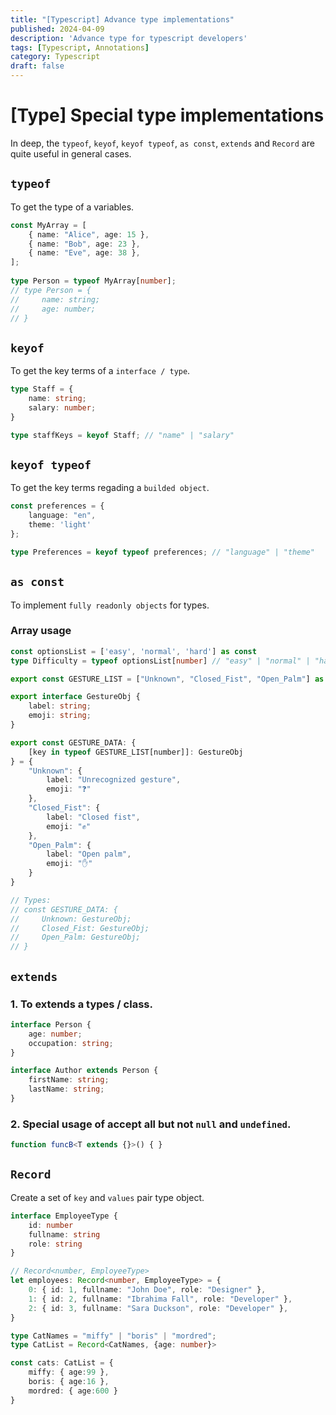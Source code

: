 ```yaml
---
title: "[Typescript] Advance type implementations"
published: 2024-04-09
description: 'Advance type for typescript developers'
tags: [Typescript, Annotations]
category: Typescript
draft: false
---
```


# [Type] Special type implementations

In deep, the `typeof`, `keyof`, `keyof typeof`, `as const`, `extends` and `Record` are quite useful in general cases.

## `typeof`
To get the type of a variables.

```ts
const MyArray = [
    { name: "Alice", age: 15 },
    { name: "Bob", age: 23 },
    { name: "Eve", age: 38 },
];
 
type Person = typeof MyArray[number];
// type Person = {
//     name: string;
//     age: number;
// }
```

## `keyof`
To get the key terms of a `interface / type`.

```ts
type Staff = {
    name: string;
    salary: number;
}

type staffKeys = keyof Staff; // "name" | "salary"
```

## `keyof typeof`
To get the key terms regading a `builded object`.  

```ts
const preferences = { 
    language: "en",
    theme: 'light'
};

type Preferences = keyof typeof preferences; // "language" | "theme"
```

## `as const`
To implement `fully readonly objects` for types.  

### Array usage 

```ts
const optionsList = ['easy', 'normal', 'hard'] as const
type Difficulty = typeof optionsList[number] // "easy" | "normal" | "hard"  
```   

```ts
export const GESTURE_LIST = ["Unknown", "Closed_Fist", "Open_Palm"] as const

export interface GestureObj {
    label: string;
    emoji: string;
}

export const GESTURE_DATA: {
    [key in typeof GESTURE_LIST[number]]: GestureObj
} = {
    "Unknown": {
        label: "Unrecognized gesture",
        emoji: "❓"
    },
    "Closed_Fist": {
        label: "Closed fist",
        emoji: "✊"
    },
    "Open_Palm": {
        label: "Open palm",
        emoji: "✋"
    }
}

// Types: 
// const GESTURE_DATA: {
//     Unknown: GestureObj;
//     Closed_Fist: GestureObj;
//     Open_Palm: GestureObj;
// }
```   

## `extends`

### 1. To extends a types / class.

```ts
interface Person {
    age: number;
    occupation: string;
}

interface Author extends Person {
    firstName: string;
    lastName: string;
}
```

### 2. Special usage of accept all but not `null` and `undefined`.  

```ts
function funcB<T extends {}>() { }
```

## `Record`
Create a set of `key` and `values` pair type object.

```ts
interface EmployeeType {
    id: number
    fullname: string
    role: string
}

// Record<number, EmployeeType>
let employees: Record<number, EmployeeType> = {
    0: { id: 1, fullname: "John Doe", role: "Designer" },
    1: { id: 2, fullname: "Ibrahima Fall", role: "Developer" },
    2: { id: 3, fullname: "Sara Duckson", role: "Developer" },
}
```

```ts
type CatNames = "miffy" | "boris" | "mordred";
type CatList = Record<CatNames, {age: number}>

const cats: CatList = {
    miffy: { age:99 },
    boris: { age:16 },
    mordred: { age:600 }
}
```